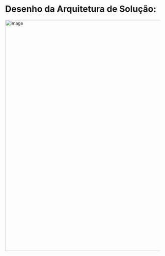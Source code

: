 # Desenho da Arquitetura de Solução:

<img width="1831" height="755" alt="image" src="https://github.com/user-attachments/assets/c3e4f19c-a450-4843-80dd-873325893f91" />


